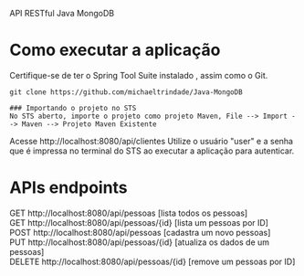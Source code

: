 API RESTful Java MongoDB
# Como executar a aplicação
Certifique-se de ter o Spring Tool Suite instalado , assim como o Git.
```
git clone https://github.com/michaeltrindade/Java-MongoDB

### Importando o projeto no STS
No STS aberto, importe o projeto como projeto Maven, File --> Import --> Maven --> Projeto Maven Existente
```
Acesse http://localhost:8080/api/clientes
Utilize o usuário "user" e a senha que é impressa no terminal do STS ao executar a aplicação para autenticar.

# APIs endpoints
GET http://localhost:8080/api/pessoas [lista todos os pessoas]  
GET http://localhost:8080/api/pessoas/{id} [lista um pessoas por ID]  
POST http://localhost:8080/api/pessoas [cadastra um novo pessoas]  
PUT http://localhost:8080/api/pessoas/{id} [atualiza os dados de um pessoas]  
DELETE http://localhost:8080/api/pessoas/{id} [remove um pessoas por ID]  


